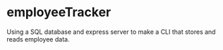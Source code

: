 # employeeTracker
Using a SQL database and express server to make a CLI that stores and reads employee data.

